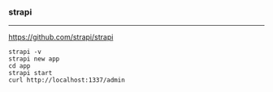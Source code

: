 ### strapi
---
https://github.com/strapi/strapi

```
strapi -v
strapi new app
cd app
strapi start
curl http://localhost:1337/admin
```

```
```

```
```


